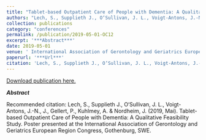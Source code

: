```yaml
---
title: "Tablet-based Outpatient Care of People with Dementia: A Qualitative Feasibility Study"
authors: "Lech, S., Supplieth J., O‘Sullivan, J. L., Voigt-Antons, J.-N., J., Gellert, P., Kuhlmey, A. & Nordheim, J."
collection: publications
category: "conferences"
permalink: /publication/2019-05-01-OC12
excerpt: '***Abstract***'
date: 2019-05-01
venue: ' International Association of Gerontology and Geriatrics European Region Congress'
paperurl: '***Url***'
citation: 'Lech, S., Supplieth J., O‘Sullivan, J. L., Voigt-Antons, J.-N., J., Gellert, P., Kuhlmey, A. &amp; Nordheim, J. (2019, Mai). Tablet-based Outpatient Care of People with Dementia: A Qualitative Feasibility Study. Poster presented at the International Association of Gerontology and Geriatrics European Region Congress, Gothenburg, SWE.'
---
```


<a href='***Url***'>Download publication here.</a>

***Abstract***

Recommended citation: Lech, S., Supplieth J., O‘Sullivan, J. L., Voigt-Antons, J.-N., J., Gellert, P., Kuhlmey, A. & Nordheim, J. (2019, Mai). Tablet-based Outpatient Care of People with Dementia: A Qualitative Feasibility Study. Poster presented at the International Association of Gerontology and Geriatrics European Region Congress, Gothenburg, SWE.